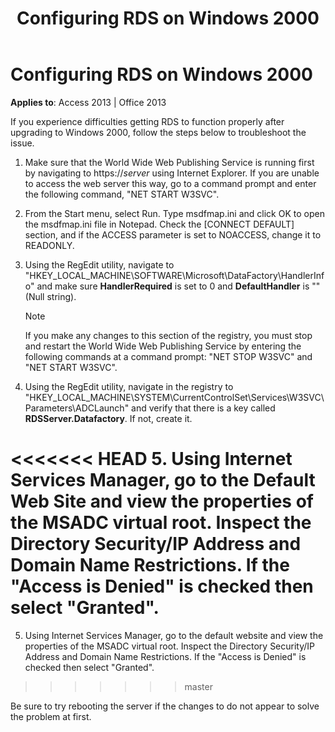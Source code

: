 ﻿---
title: Configuring RDS on Windows 2000
TOCTitle: Configuring RDS on Windows 2000
ms:assetid: eb2d4c1d-8b3b-07ac-258f-edb0b1a3daba
ms:mtpsurl: https://msdn.microsoft.com/library/JJ250193(v=office.15)
ms:contentKeyID: 48548482
ms.date: 09/18/2015
mtps_version: v=office.15
---

# Configuring RDS on Windows 2000


**Applies to**: Access 2013 | Office 2013

If you experience difficulties getting RDS to function properly after upgrading to Windows 2000, follow the steps below to troubleshoot the issue.

1.  Make sure that the World Wide Web Publishing Service is running first by navigating to https://*server* using Internet Explorer. If you are unable to access the web server this way, go to a command prompt and enter the following command, "NET START W3SVC".

2.  From the Start menu, select Run. Type msdfmap.ini and click OK to open the msdfmap.ini file in Notepad. Check the \[CONNECT DEFAULT\] section, and if the ACCESS parameter is set to NOACCESS, change it to READONLY.

3.  Using the RegEdit utility, navigate to "HKEY\_LOCAL\_MACHINE\\SOFTWARE\\Microsoft\\DataFactory\\HandlerInfo" and make sure **HandlerRequired** is set to 0 and **DefaultHandler** is "" (Null string).
    
    > [!NOTE]
    > If you make any changes to this section of the registry, you must stop and restart the World Wide Web Publishing Service by entering the following commands at a command prompt: "NET STOP W3SVC" and "NET START W3SVC".

4.  Using the RegEdit utility, navigate in the registry to "HKEY\_LOCAL\_MACHINE\\SYSTEM\\CurrentControlSet\\Services\\W3SVC\\Parameters\\ADCLaunch" and verify that there is a key called **RDSServer.Datafactory**. If not, create it.

<<<<<<< HEAD
5.  Using Internet Services Manager, go to the Default Web Site and view the properties of the MSADC virtual root. Inspect the Directory Security/IP Address and Domain Name Restrictions. If the "Access is Denied" is checked then select "Granted".
=======
5.  Using Internet Services Manager, go to the default website and view the properties of the MSADC virtual root. Inspect the Directory Security/IP Address and Domain Name Restrictions. If the "Access is Denied" is checked then select "Granted".
>>>>>>> master

Be sure to try rebooting the server if the changes to do not appear to solve the problem at first.

